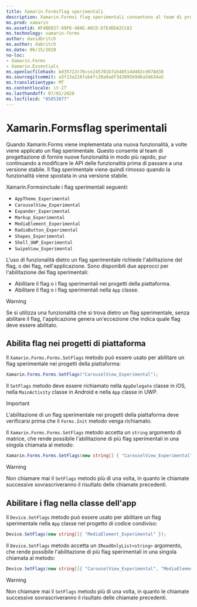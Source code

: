 ```yaml
---
title: Xamarin.Formsflag sperimentali
description: Xamarin.Formsi flag sperimentali consentono al team di progettazione di fornire nuove funzionalità agli utenti in modo più rapido, pur continuando a modificare le API delle funzionalità prima di passare a una versione stabile.
ms.prod: xamarin
ms.assetid: AF4BDD27-89F6-48AE-A8CD-D7E4DDA2CCA2
ms.technology: xamarin-forms
author: davidbritch
ms.author: dabritch
ms.date: 06/15/2020
no-loc:
- Xamarin.Forms
- Xamarin.Essentials
ms.openlocfilehash: bd35722c76cce245701b7a548514d402cd978d38
ms.sourcegitcommit: a3f13a216fab4fc20a9adf343895b9d6a54634a5
ms.translationtype: MT
ms.contentlocale: it-IT
ms.lasthandoff: 07/02/2020
ms.locfileid: "85853077"
---
```

# <a name="xamarinforms-experimental-flags"></a>Xamarin.Formsflag sperimentali

Quando Xamarin.Forms viene implementata una nuova funzionalità, a volte viene applicato un flag sperimentale. Questo consente al team di progettazione di fornire nuove funzionalità in modo più rapido, pur continuando a modificare le API delle funzionalità prima di passare a una versione stabile. Il flag sperimentale viene quindi rimosso quando la funzionalità viene spostata in una versione stabile.

Xamarin.Formsinclude i flag sperimentali seguenti:

- `AppTheme_Experimental`
- `CarouselView_Experimental`
- `Expander_Experimental`
- `Markup_Experimental`
- `MediaElement_Experimental`
- `RadioButton_Experimental`
- `Shapes_Experimental`
- `Shell_UWP_Experimental`
- `SwipeView_Experimental`

L'uso di funzionalità dietro un flag sperimentale richiede l'abilitazione del flag, o dei flag, nell'applicazione. Sono disponibili due approcci per l'abilitazione dei flag sperimentali:

- Abilitare il flag o i flag sperimentali nei progetti della piattaforma.
- Abilitare il flag o i flag sperimentali nella `App` classe.

> [!WARNING]
> Se si utilizza una funzionalità che si trova dietro un flag sperimentale, senza abilitare il flag, l'applicazione genera un'eccezione che indica quale flag deve essere abilitato.

## <a name="enable-flags-in-platform-projects"></a>Abilita flag nei progetti di piattaforma

Il `Xamarin.Forms.Forms.SetFlags` metodo può essere usato per abilitare un flag sperimentale nei progetti della piattaforma:

```csharp
Xamarin.Forms.Forms.SetFlags("CarouselView_Experimental");
```

Il `SetFlags` metodo deve essere richiamato nella `AppDelegate` classe in iOS, nella `MainActivity` classe in Android e nella `App` classe in UWP.

> [!IMPORTANT]
> L'abilitazione di un flag sperimentale nei progetti della piattaforma deve verificarsi prima che il `Forms.Init` metodo venga richiamato.

Il `Xamarin.Forms.Forms.SetFlags` metodo accetta un `string` argomento di matrice, che rende possibile l'abilitazione di più flag sperimentali in una singola chiamata al metodo:

```csharp
Xamarin.Forms.Forms.SetFlags(new string[] { "CarouselView_Experimental", "MediaElement_Experimental", "SwipeView_Experimental" });
```

> [!WARNING]
> Non chiamare mai il `SetFlags` metodo più di una volta, in quanto le chiamate successive sovrascriveranno il risultato delle chiamate precedenti.

## <a name="enable-flags-in-your-app-class"></a>Abilitare i flag nella classe dell'app

Il `Device.SetFlags` metodo può essere usato per abilitare un flag sperimentale nella `App` classe nel progetto di codice condiviso:

```csharp
Device.SetFlags(new string[]{ "MediaElement_Experimental" });
```

Il `Device.SetFlags` metodo accetta un `IReadOnlyList<string>` argomento, che rende possibile l'abilitazione di più flag sperimentali in una singola chiamata al metodo:

```csharp
Device.SetFlags(new string[]{ "CarouselView_Experimental", "MediaElement_Experimental", "SwipeView_Experimental" });
```

> [!WARNING]
> Non chiamare mai il `SetFlags` metodo più di una volta, in quanto le chiamate successive sovrascriveranno il risultato delle chiamate precedenti.
